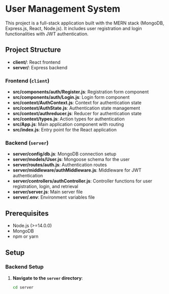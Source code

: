 # User Management System

This project is a full-stack application built with the MERN stack (MongoDB, Express.js, React, Node.js). It includes user registration and login functionalities with JWT authentication.

## Project Structure

- **client/**: React frontend
- **server/**: Express backend

### Frontend (`client`)

- **src/components/auth/Register.js**: Registration form component
- **src/components/auth/Login.js**: Login form component
- **src/context/AuthContext.js**: Context for authentication state
- **src/context/AuthState.js**: Authentication state management
- **src/context/authreducer.js**: Reducer for authentication state
- **src/context/types.js**: Action types for authentication
- **src/App.js**: Main application component with routing
- **src/index.js**: Entry point for the React application

### Backend (`server`)

- **server/config/db.js**: MongoDB connection setup
- **server/models/User.js**: Mongoose schema for the user
- **server/routes/auth.js**: Authentication routes
- **server/middleware/authMiddleware.js**: Middleware for JWT authentication
- **server/controllers/authController.js**: Controller functions for user registration, login, and retrieval
- **server/server.js**: Main server file
- **server/.env**: Environment variables file

## Prerequisites

- Node.js (>=14.0.0)
- MongoDB
- npm or yarn

## Setup

### Backend Setup

1. **Navigate to the `server` directory**:
   ```bash
   cd server
